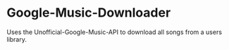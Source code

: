Google-Music-Downloader
=======================

Uses the Unofficial-Google-Music-API to download all songs from a users library.